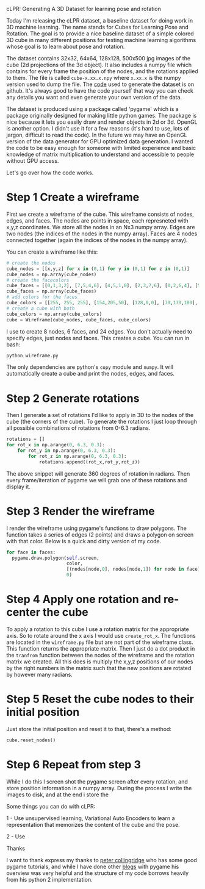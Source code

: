 cLPR: Generating A 3D Dataset for learning pose and rotation

Today I'm releasing the cLPR dataset, a baseline dataset for doing work in 3D machine learning. The name stands for Cubes for Learning Pose and Rotation. The goal is to provide a nice baseline dataset of a simple colored 3D cube in many different positions for testing machine learning algorithms whose goal is to learn about pose and rotation.

The dataset contains 32x32, 64x64, 128x128, 500x500 jpg images of the cube (2d projections of the 3d object). It also includes a numpy file which contains for every frame the position of the nodes, and the rotations applied to them. The file is called `cube-x.xx.x.npy` where `x.xx.x` is the numpy version used to dump the file. The [code](https://github.com/yvan/cLPR) used to generate the dataset is on github. It's always good to have the code yourself that way you can check any details you want and even generate your own version of the data.

The dataset is produced using a package called 'pygame' which is a package originally designed for making little python games. The package is nice because it lets you easily draw and render objects in 2d or 3d. OpenGL is another option. I didn't use it for a few reasons (it's hard to use, lots of jargon, difficult to read the code). In the future we may have an OpenGL version of the data generator for GPU optimized data generation. I wanted the code to be easy enough for someone with limited experience and basic knowledge of matrix multiplication to understand and accessible to people without GPU access.

Let's go over how the code works.

# Step 1 Create a wireframe

First we create a wireframe of the cube. This wireframe consists of nodes, edges, and faces. The nodes are points in space, each represneted with x,y,z coordinates. We store all the nodes in an Nx3 numpy array. Edges are two nodes (the indices of the nodes in the numpy array). Faces are 4 nodes connected together (again the indices of the nodes in the numpy array).

You can create a wireframe like this:

```python
# create the nodes
cube_nodes = [[x,y,z] for x in (0,1) for y in (0,1) for z in (0,1)]
cube_nodes = np.array(cube_nodes)
# create the facecolors
cube_faces = [[0,1,3,2], [7,5,4,6], [4,5,1,0], [2,3,7,6], [0,2,6,4], [5,7,3,1]]
cube_faces = np.array(cube_faces)
# add colors for the faces
cube_colors = [[255, 255, 255], [154,205,50], [128,0,0], [70,130,180], [75,0,130], [199,21,133]]
# create a cube with both
cube_colors = np.array(cube_colors)
cube = Wireframe(cube_nodes, cube_faces, cube_colors)
```

I use to create 8 nodes, 6 faces, and 24 edges. You don't actually need to specify edges, just nodes and faces. This creates a cube. You can run in bash:

```bash
python wireframe.py
```

The only dependencies are python's `copy` module and `numpy`. It will automatically create a cube and print the nodes, edges, and faces.

# Step 2 Generate rotations

Then I generate a set of rotations I'd like to apply in 3D to the nodes of the cube (the corners of the cube). To generate the rotations I just loop through all possible combinations of rotations from 0-6.3 radians.

```python
rotations = []
for rot_x in np.arange(0, 6.3, 0.3):
    for rot_y in np.arange(0, 6.3, 0.3):
        for rot_z in np.arange(0, 6.3, 0.3):
            rotations.append((rot_x,rot_y,rot_z))
```
The above snippet will generate 360 degrees of rotation in radians. Then every frame/iteration of pygame we will grab one of these rotations and display it.

# Step 3 Render the wireframe

I render the wireframe using pygame's functions to draw polygons. The function takes a series of edges (2 points) and draws a polygon on screen with that color. Below is a quick and dirty version of my code.

```python
for face in faces:
  pygame.draw.polygon(self.screen,
                      color,
                      [(nodes[node,0], nodes[node,1]) for node in face],
                      0)
```

# Step 4 Apply one rotation and re-center the cube

To apply a rotation to this cube I use a rotation matrix for the appropriate axis. So to rotate around the x axis I would use `create_rot_x`. The functions are located in the `wireframe.py` file but are not part of the wireframe class. This function returns the appropriate matrix. Then I just do a dot product in the `tranfrom` function between the nodes of the wireframe and the rotation matrix we created. All this does is multiply the x,y,z positions of our nodes by the right numbers in the matrix such that the new positions are rotated by however many radians.

# Step 5 Reset the cube nodes to their initial position

Just store the initial position and reset it to that, there's a method:

```python
cube.reset_nodes()
```

# Step 6 Repeat from step 3

While I do this I screen shot the pygame screen after every rotation, and store position information in a numpy array. During the process I write the images to disk, and at the end i store the

Some things you can do with cLPR:

1 - Use unsupervised learning, Variational Auto Encoders to learn a representation that memorizes the content of the cube and the pose.

2 - Use

Thanks

I want to thank express my thanks to [peter collingridge](http://www.petercollingridge.co.uk) who has some good pygame tutorials, and while I have done other [blogs](LINKTOMYBLOGPOST) with pygame his overview was very helpful and the structure of my code borrows heavily from his python 2 implementation.

